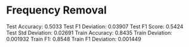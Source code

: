# Frequency Removal

Test Accuracy: 0.5033
Test F1 Deviation: 0.03907
Test F1 Score: 0.5424
Test Std Deviation: 0.02691
Train Accuracy: 0.8435
Train Deviation: 0.001932
Train F1: 0.8548
Train F1 Deviation: 0.001449